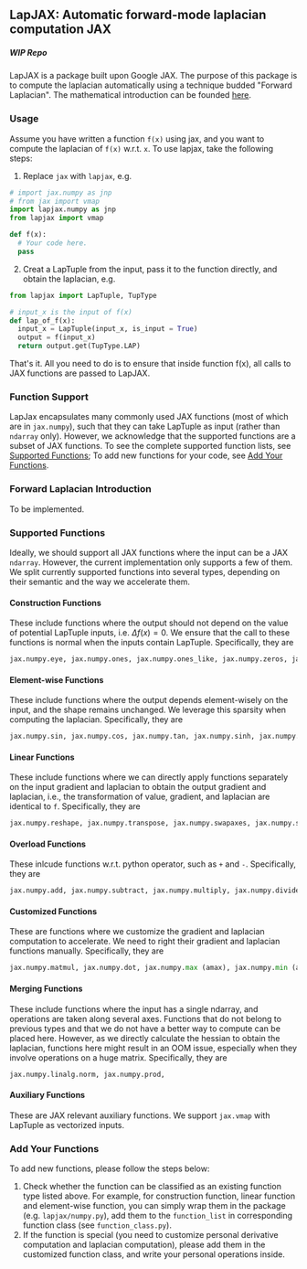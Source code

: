 ## LapJAX: Automatic forward-mode laplacian computation JAX
##### WIP Repo
LapJAX is a package built upon Google JAX. The purpose of this package is to compute the laplacian automatically using a technique budded "Forward Laplacian". The mathematical introduction can be founded [here](#forward-laplacian-introduction).


### Usage
Assume you have written a function `f(x)` using jax, and you want to compute
  the laplacian of `f(x)` w.r.t. `x`.
To use lapjax, take the following steps:
1. Replace `jax` with `lapjax`, e.g.
```python
# import jax.numpy as jnp
# from jax import vmap
import lapjax.numpy as jnp
from lapjax import vmap

def f(x):
  # Your code here.
  pass
```
2. Creat a LapTuple from the input, pass it to the function directly, and obtain the laplacian, e.g.
```python
from lapjax import LapTuple, TupType

# input_x is the input of f(x)
def lap_of_f(x):
  input_x = LapTuple(input_x, is_input = True)
  output = f(input_x)
  return output.get(TupType.LAP)
```
That's it. All you need to do is to ensure that inside function f(x), all calls to JAX functions are passed to LapJAX.
### Function Support
LapJax encapsulates many commonly used JAX functions (most of which are in `jax.numpy`), such that they can take LapTuple as input (rather than `ndarray` only). However, we acknowledge that the supported functions are a subset of JAX functions. To see the complete supported function lists, see [Supported Functions](#supported-functions); To add new functions for your code, see [Add Your Functions](#add-your-functions).

### Forward Laplacian Introduction
To be implemented.
### Supported Functions
Ideally, we should support all JAX functions where the input can be a JAX `ndarray`. However, the current implementation only supports a few of them. We split currently supported functions into several types, depending on their semantic and the way we accelerate them.
#### Construction Functions
These include functions where the output should not depend on the value of potential LapTuple inputs, i.e. $\Delta f(x) = 0$. We ensure that the call to these functions is normal when the inputs contain LapTuple. Specifically, they are
```python
jax.numpy.eye, jax.numpy.ones, jax.numpy.ones_like, jax.numpy.zeros, jax.numpy.zeros_like, jax.numpy.asarray, jax.numpy.sign, jax.lax.stop_gradient
```
#### Element-wise Functions
These include functions where the output depends element-wisely on the input, and the shape remains unchanged. We leverage this sparsity when computing the laplacian. Specifically, they are
```python
jax.numpy.sin, jax.numpy.cos, jax.numpy.tan, jax.numpy.sinh, jax.numpy.cosh, jax.numpy.tanh, jax.numpy.exp, jax.numpy.log, jax.numpy.square, jax.numpy.sqrt, jax.numpy.power, jax.numpy.abs,
```
#### Linear Functions
These include functions where we can directly apply functions separately on the input gradient and laplacian to obtain the output gradient and laplacian, i.e., the transformation of value, gradient, and laplacian are identical to `f`. Specifically, they are
```python
jax.numpy.reshape, jax.numpy.transpose, jax.numpy.swapaxes, jax.numpy.split, jax.numpy.array_split, jax.numpy.concatenate, jax.numpy.squeeze, jax.numpy.expand_dims, jax.numpy.repeat, jax.numpy.tile, jax.numpy.triu, jax.numpy.tril, jax.numpy.sum, jax.numpy.mean,
```
#### Overload Functions
These inlcude functions w.r.t. python operator, such as `+` and `-`. Specifically, they are
```python
jax.numpy.add, jax.numpy.subtract, jax.numpy.multiply, jax.numpy.divide, jax.numpy.true_divide,
```
#### Customized Functions
These are functions where we customize the gradient and laplacian computation to accelerate. We need to right their gradient and laplacian functions manually. Specifically, they are
```python
jax.numpy.matmul, jax.numpy.dot, jax.numpy.max (amax), jax.numpy.min (amin), jax.numpy.linalg.slogdet, jax.nn.logsumexp, jax.nn.softmax,
```
#### Merging Functions
These include functions where the input has a single ndarray, and operations are taken along several axes. Functions that do not belong to previous types and that we do not have a better way to compute can be placed here. However, as we directly calculate the hessian to obtain the laplacian, functions here might result in an OOM issue, especially when they involve operations on a huge matrix. Specifically, they are
```python
jax.numpy.linalg.norm, jax.numpy.prod,
```
#### Auxiliary Functions
These are JAX relevant auxiliary functions. We support `jax.vmap` with LapTuple as vectorized inputs.
### Add Your Functions
To add new functions, please follow the steps below:
1. Check whether the function can be classified as an existing function type listed above. For example, for construction function, linear function and element-wise function, you can simply wrap them in the package (e.g. `lapjax/numpy.py`), add them to the `function_list` in corresponding function class (see `function_class.py`).
2. If the function is special (you need to customize personal derivative computation and laplacian computation), please add them in the customized function class, and write your personal operations inside.